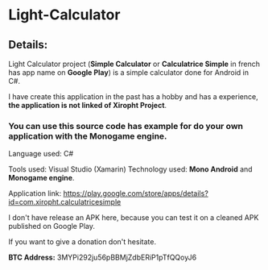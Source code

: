 # Light-Calculator

<h2>Details:</h2>

Light Calculator project (**Simple Calculator** or **Calculatrice Simple** in french has app name on **Google Play**) is a simple calculator done for Android in C#. 

I have create this application in the past has a hobby and has a experience, **the application is not linked of Xiropht Project**.

<h3>You can use this source code has example for do your own application with the Monogame engine.</h3>

Language used: C#

Tools used: Visual Studio (Xamarin)
Technology used: **Mono Android** and **Monogame engine**.

Application link: https://play.google.com/store/apps/details?id=com.xiropht.calculatricesimple

I don't have release an APK here, because you can test it on a cleaned APK published on Google Play.

If you want to give a donation don't hesitate.

**BTC Address:** 3MYPi292ju56pBBMjZdbERiP1pTfQQoyJ6
